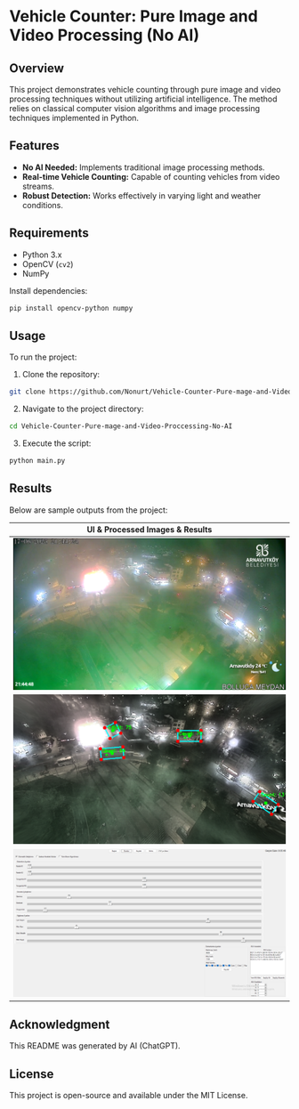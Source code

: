 # Vehicle Counter: Pure Image and Video Processing (No AI)

## Overview

This project demonstrates vehicle counting through pure image and video processing techniques without utilizing artificial intelligence. The method relies on classical computer vision algorithms and image processing techniques implemented in Python.

## Features

- **No AI Needed:** Implements traditional image processing methods.
- **Real-time Vehicle Counting:** Capable of counting vehicles from video streams.
- **Robust Detection:** Works effectively in varying light and weather conditions.

## Requirements

- Python 3.x
- OpenCV (`cv2`)
- NumPy

Install dependencies:

```bash
pip install opencv-python numpy
```

## Usage

To run the project:

1. Clone the repository:

```bash
git clone https://github.com/Nonurt/Vehicle-Counter-Pure-mage-and-Video-Proccessing-No-AI.git
```

2. Navigate to the project directory:

```bash
cd Vehicle-Counter-Pure-mage-and-Video-Proccessing-No-AI
```

3. Execute the script:

```bash
python main.py
```

## Results

Below are sample outputs from the project:

| UI & Processed Images & Results |
| ------------------------------- |
| ![Image 1](media/1.png)         |
| ![Image 2](media/2.png)         |
| ![Image 3](media/3.png)         |


## Acknowledgment

This README was generated by AI (ChatGPT).

## License

This project is open-source and available under the MIT License.

